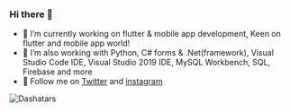 ### Hi there 👋

- 🔭 I’m currently working on flutter & mobile app development, Keen on flutter and mobile app world!
- 🌱 I’m also working with Python, C# forms & .Net(framework), Visual Studio Code IDE, Visual Studio 2019 IDE, MySQL Workbench, SQL, Firebase and more
- 💬 Follow me on [Twitter](https://twitter.com/AbdullahKasgar) and [instagram](https://www.instagram.com/jay_official_24_)


![Dashatars](https://user-images.githubusercontent.com/88820048/167238602-cda96ac0-e04f-4e05-bce8-0e8f0c437b47.png)

